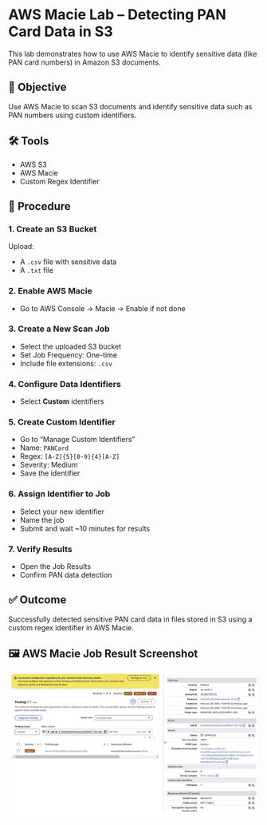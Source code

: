 # AWS Macie Lab – Detecting PAN Card Data in S3

This lab demonstrates how to use AWS Macie to identify sensitive data (like PAN card numbers) in Amazon S3 documents.

## 🧠 Objective
Use AWS Macie to scan S3 documents and identify sensitive data such as PAN numbers using custom identifiers.

## 🛠️ Tools
- AWS S3  
- AWS Macie  
- Custom Regex Identifier  

## 📝 Procedure

### 1. Create an S3 Bucket
Upload:
- A `.csv` file with sensitive data  
- A `.txt` file  

### 2. Enable AWS Macie
- Go to AWS Console → Macie → Enable if not done

### 3. Create a New Scan Job
- Select the uploaded S3 bucket  
- Set Job Frequency: One-time  
- Include file extensions: `.csv`  

### 4. Configure Data Identifiers
- Select **Custom** identifiers

### 5. Create Custom Identifier
- Go to “Manage Custom Identifiers”
- Name: `PANCard`
- Regex: `[A-Z]{5}[0-9]{4}[A-Z]`  
- Severity: Medium  
- Save the identifier  

### 6. Assign Identifier to Job
- Select your new identifier  
- Name the job  
- Submit and wait ~10 minutes for results  

### 7. Verify Results
- Open the Job Results  
- Confirm PAN data detection  

## ✅ Outcome
Successfully detected sensitive PAN card data in files stored in S3 using a custom regex identifier in AWS Macie.

## 🖼️ AWS Macie Job Result Screenshot

![Macie Result](macie-job-result.png)



